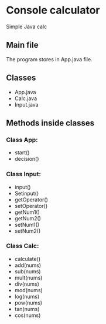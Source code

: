 ﻿# Console calculator
Simple Java calc

## Main file
The program stores in App.java file. 

## Classes
* App.java
* Calc.java
* Input.java

## Methods inside classes
### Class App:
* start()
* decision()

### Class Input:
* input()
* Setinput()
* getOperator()
* setOperator()
* getNum1()
* getNum2()
* setNum1()
* setNum2()

### Class Calc:
* calculate()
* add(nums) 
* sub(nums) 
* mult(nums) 
* div(nums) 
* mod(nums) 
* log(nums)
* pow(nums) 
* tan(nums) 
* cos(nums) 



